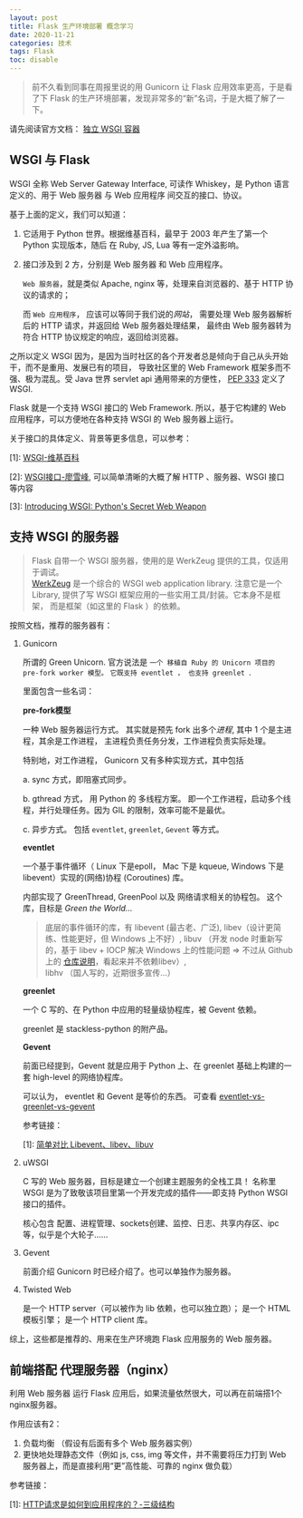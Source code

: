 ```yaml
---
layout: post
title: Flask 生产环境部署 概念学习
date: 2020-11-21
categories: 技术 
tags: Flask
toc: disable
---
```

> 前不久看到同事在周报里说的用 Gunicorn 让 Flask 应用效率更高，于是看了下 Flask 的生产环境部署，发现非常多的“新”名词，于是大概了解了一下。

请先阅读官方文档： [独立 WSGI 容器](https://dormousehole.readthedocs.io/en/latest/deploying/wsgi-standalone.html)

## WSGI 与 Flask

WSGI 全称  Web Server Gateway Interface, 可读作 Whiskey，是 Python 语言定义的、用于 Web 服务器 与 Web 应用程序 间交互的接口、协议。

基于上面的定义，我们可以知道：

1. 它适用于 Python 世界。根据维基百科，最早于 2003 年产生了第一个 Python 实现版本，随后 在 Ruby, JS, Lua 等有一定外溢影响。
2. 接口涉及到 2 方，分别是 Web 服务器 和 Web 应用程序。 
   
   `Web 服务器`，就是类似 Apache, nginx 等，处理来自浏览器的、基于 HTTP 协议的请求的；
   
   而 `Web 应用程序`， 应该可以等同于我们说的*网站*， 需要处理 Web 服务器解析后的 HTTP 请求，并返回给 Web 服务器处理结果，
   最终由 Web 服务器转为符合 HTTP 协议规定的响应，返回给浏览器。

之所以定义 WSGI 因为，是因为当时社区的各个开发者总是倾向于自己从头开始干，而不是重用、发展已有的项目，
导致社区里的 Web Framework 框架多而不强、极为混乱。受 Java 世界 servlet api 通用带来的方便性， [PEP 333][pep_333] 定义了 WSGI.

Flask 就是一个支持 WSGI 接口的 Web Framework. 所以，基于它构建的 Web 应用程序，可以方便地在各种支持 WSGI 的 Web 服务器上运行。


关于接口的具体定义、背景等更多信息，可以参考：

\[1\]: [WSGI-维基百科][wsgi_wiki]

\[2\]: [WSGI接口-廖雪峰][wsgi_liaoxuefeng], 可以简单清晰的大概了解 HTTP 、服务器、WSGI 接口 等内容

\[3\]: [Introducing WSGI: Python's Secret Web Weapon][secret_weapon]

[wsgi_wiki]: https://zh.wikipedia.org/wiki/Web%E6%9C%8D%E5%8A%A1%E5%99%A8%E7%BD%91%E5%85%B3%E6%8E%A5%E5%8F%A3

[secret_weapon]: https://www.xml.com/pub/a/2006/09/27/introducing-wsgi-pythons-secret-web-weapon.html 

[pep_333]: https://www.python.org/dev/peps/pep-0333/

[wsgi_liaoxuefeng]: https://www.liaoxuefeng.com/wiki/1016959663602400/1017805733037760

## 支持 WSGI 的服务器

> Flask 自带一个 WSGI 服务器，使用的是 WerkZeug 提供的工具，仅适用于调试。  
[WerkZeug](https://werkzeug.palletsprojects.com/en/1.0.x/#getting-started) 是一个综合的 WSGI web application 
library. 注意它是一个 Library, 提供了写 WSGI 框架应用的一些实用工具/封装。它本身不是框架， 而是框架（如这里的 Flask ）的依赖。

按照文档，推荐的服务器有：

1. Gunicorn

   所谓的 Green Unicorn. 官方说法是 `一个 移植自 Ruby 的 Unicorn 项目的 pre-fork worker 模型。`
   `它既支持 eventlet ， 也支持 greenlet `.

   里面包含一些名词：

   **pre-fork模型**
      
   一种 Web 服务器运行方式。 其实就是预先 fork 出多个*进程*, 其中 1 个是主进程，其余是工作进程，
   主进程负责任务分发，工作进程负责实际处理。 
   
   特别地，对工作进程， Gunicorn 又有多种实现方式，其中包括 

   a. sync 方式，即阻塞式同步。
   
   b. gthread 方式， 用 Python 的 多线程方案。 即一个工作进程，启动多个线程，并行处理任务。因为 GIL 的限制，效率可能不是最优。

   c. 异步方式。 包括 `eventlet`, `greenlet`, `Gevent` 等方式。

   **eventlet**

   一个基于事件循环（ Linux 下是epoll， Mac 下是 kqueue, Windows 下是 libevent）实现的(网络)协程 (Coroutines) 库。

   内部实现了 GreenThread, GreenPool 以及 网络请求相关的协程包。 这个库，目标是 *Green the World...*

   > 底层的事件循环的库，有 libevent (最古老、广泛), libev（设计更简练、性能更好，但 Windows 上不好）, 
   libuv （开发 node 时重新写的，基于 libev + IOCP 解决 Windows 上的性能问题 => 不过从 Github 上的
   [仓库说明](https://github.com/libuv/libuv)，看起来并不依赖libev）,  
   libhv （国人写的，近期很多宣传…） 

   **greenlet**

   一个 C 写的、在 Python 中应用的轻量级协程库，被 Gevent 依赖。

   greenlet 是 stackless-python 的附产品。

   **Gevent**

   前面已经提到，Gevent 就是应用于 Python 上、在 greenlet 基础上构建的一套 high-level 的网络协程库。

   可以认为， eventlet 和 Gevent 是等价的东西。 可查看 [eventlet-vs-greenlet-vs-gevent][egg_vs]


   [egg_vs]: https://stackoverflow.com/questions/36834234/eventlet-vs-greenlet-vs-gevent

   参考链接： 

   \[1\]: [简单对比 Libevent、libev、libuv](https://developer.aliyun.com/article/611321)

2. uWSGI

   C 写的 Web 服务器，目标是建立一个创建主题服务的全栈工具！ 名称里 WSGI 是为了致敬该项目里第一个开发完成的插件——即支持 Python 
   WSGI 接口的插件。

   核心包含 配置、进程管理、sockets创建、监控、日志、共享内存区、ipc 等，似乎是个大轮子……

3. Gevent

   前面介绍 Gunicorn 时已经介绍了。也可以单独作为服务器。

4. Twisted Web

   是一个 HTTP server（可以被作为 lib 依赖，也可以独立跑）； 
   是一个 HTML 模板引擎；
   是一个 HTTP client 库。

综上，这些都是推荐的、用来在生产环境跑 Flask 应用服务的 Web 服务器。

## 前端搭配 代理服务器（nginx）

利用 Web 服务器 运行 Flask 应用后，如果流量依然很大，可以再在前端搭1个nginx服务器。

作用应该有2：

1. 负载均衡 （假设有后面有多个 Web 服务器实例）
2. 更快地处理静态文件（例如 js, css, img 等文件，并不需要将压力打到 Web 服务器上，而是直接利用“更”高性能、可靠的 nginx 做负载）

参考链接：

\[1\]: [HTTP请求是如何到应用程序的？-三级结构](https://juejin.cn/post/6844903863229612040#heading-1)